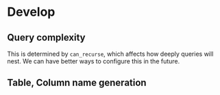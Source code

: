 # Develop

## Query complexity

This is determined by `can_recurse`, which affects how deeply queries will nest.
We can have better ways to configure this in the future.

## Table, Column name generation
